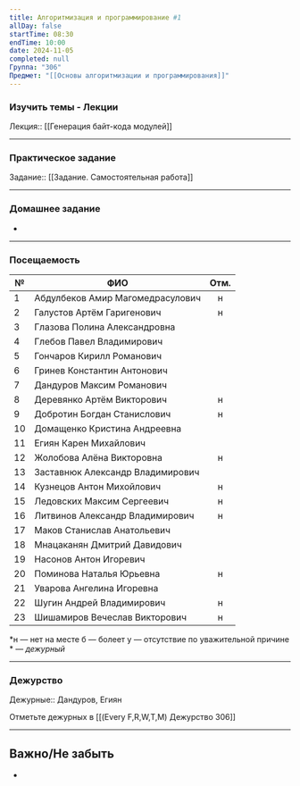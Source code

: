 ```yaml
---
title: Алгоритмизация и программирование #1
allDay: false
startTime: 08:30
endTime: 10:00
date: 2024-11-05
completed: null
Группа: "306"
Предмет: "[[Основы алгоритмизации и программирования]]"
---
```

### Изучить темы - Лекции

Лекция:: [[Генерация байт-кода модулей]]

---
### Практическое задание

Задание:: [[Задание. Самостоятельная работа]]

---
### Домашнее задание

- 

---
### Посещаемость

| №   | ФИО                              | Отм. |
| --- | -------------------------------- | :--: |
| 1   | Абдулбеков Амир Магомедрасулович |  н   |
| 2   | Галустов Артём Гаригенович       |  н   |
| 3   | Глазова Полина Александровна     |      |
| 4   | Глебов Павел Владимирович        |      |
| 5   | Гончаров Кирилл Романович        |      |
| 6   | Гринев Константин Антонович      |      |
| 7   | Дандуров Максим Романович        |      |
| 8   | Деревянко Артём Викторович       |  н   |
| 9   | Добротин Богдан Станислович      |  н   |
| 10  | Домащенко Кристина Андреевна     |      |
| 11  | Егиян Карен Михайлович           |      |
| 12  | Жолобова Алёна Викторовна        |  н   |
| 13  | Заставнюк Александр Владимирович |      |
| 14  | Кузнецов Антон Михойлович        |  н   |
| 15  | Ледовских Максим Сергеевич       |  н   |
| 16  | Литвинов Александр Владимирович  |  н   |
| 17  | Маков Станислав Анатольевич      |      |
| 18  | Мнацаканян Дмитрий Давидович     |      |
| 19  | Насонов Антон Игоревич           |      |
| 20  | Поминова Наталья Юрьевна         |  н   |
| 21  | Уварова Ангелина Игоревна        |      |
| 22  | Шугин Андрей Владимирович        |  н   |
| 23  | Шишамиров Вечеслав Викторович    |  н   |
*н — нет на месте
б — болеет
у — отсутствие по уважительной причине
\* — *дежурный*

---
### Дежурство

Дежурные:: Дандуров, Егиян

Отметьте дежурных в [[(Every F,R,W,T,M) Дежурство 306]]

---
## Важно/Не забыть

- 